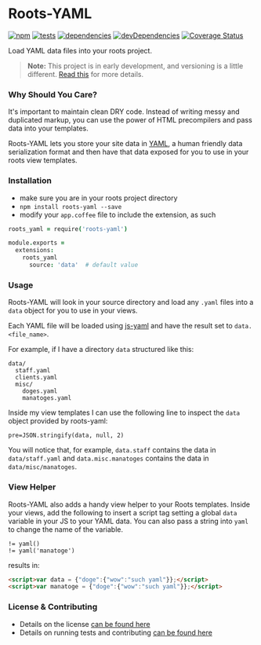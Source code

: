 # Roots-YAML
[![npm](http://img.shields.io/npm/v/roots-yaml.svg?style=flat)](https://badge.fury.io/js/roots-yaml) [![tests](http://img.shields.io/travis/carrot/roots-yaml/master.svg?style=flat)](https://travis-ci.org/carrot/roots-yaml)  [![dependencies](http://img.shields.io/gemnasium/carrot/roots-yaml.svg?style=flat)](https://gemnasium.com/carrot/roots-yaml) [![devDependencies](https://img.shields.io/david/dev/carrot/roots-yaml.svg)](https://gemnasium.com/carrot/roots-yaml)
[![Coverage Status](https://img.shields.io/coveralls/carrot/roots-yaml.svg)](https://coveralls.io/r/carrot/roots-yaml?branch=master)


Load YAML data files into your roots project.

> **Note:** This project is in early development, and versioning is a little different. [Read this](http://markup.im/#q4_cRZ1Q) for more details.

### Why Should You Care?
It's important to maintain clean DRY code. Instead of writing messy and duplicated
markup, you can use the power of HTML precompilers and pass data into your
templates.

Roots-YAML lets you store your site data in [YAML](http://www.yaml.org/), a human
friendly data serialization format and then have that data exposed for you to
use in your roots view templates.

### Installation
- make sure you are in your roots project directory
- `npm install roots-yaml --save`
- modify your `app.coffee` file to include the extension, as such

```coffee
roots_yaml = require('roots-yaml')

module.exports =
  extensions:
    roots_yaml
      source: 'data'  # default value
```

### Usage
Roots-YAML will look in your source directory and load any `.yaml`
files into a `data` object for you to use in your views.

Each YAML file will be loaded using [js-yaml](https://github.com/nodeca/js-yaml)
and have the result set to `data.<file_name>`.

For example, if I have a directory `data` structured like this:

```
data/
  staff.yaml
  clients.yaml
  misc/
    doges.yaml
    manatoges.yaml
```

Inside my view templates I can use the following line to inspect the `data` object provided by roots-yaml:

```jade
pre=JSON.stringify(data, null, 2)
```

You will notice that, for example, `data.staff` contains the data in `data/staff.yaml` and `data.misc.manatoges` contains the data in `data/misc/manatoges`.

### View Helper
Roots-YAML also adds a handy view helper to your Roots templates. Inside your
views, add the following to insert a script tag setting a global `data`
variable in your JS to your YAML data. You can also pass a string into `yaml`
to change the name of the variable.

```jade
!= yaml()
!= yaml('manatoge')
```

results in:

```html
<script>var data = {"doge":{"wow":"such yaml"}};</script>
<script>var manatoge = {"doge":{"wow":"such yaml"}};</script>
```

### License & Contributing
- Details on the license [can be found here](LICENSE.md)
- Details on running tests and contributing [can be found here](contributing.md)

